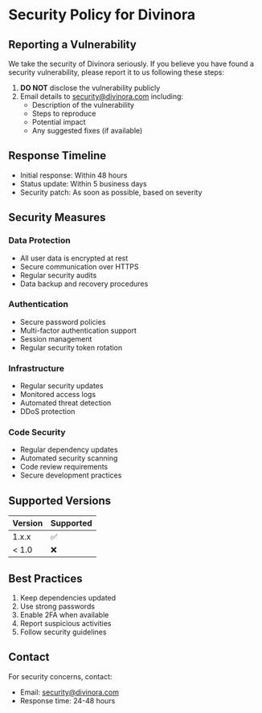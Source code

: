 # Security Policy for Divinora

## Reporting a Vulnerability

We take the security of Divinora seriously. If you believe you have found a security vulnerability, please report it to us following these steps:

1. **DO NOT** disclose the vulnerability publicly
2. Email details to security@divinora.com including:
   - Description of the vulnerability
   - Steps to reproduce
   - Potential impact
   - Any suggested fixes (if available)

## Response Timeline

- Initial response: Within 48 hours
- Status update: Within 5 business days
- Security patch: As soon as possible, based on severity

## Security Measures

### Data Protection
- All user data is encrypted at rest
- Secure communication over HTTPS
- Regular security audits
- Data backup and recovery procedures

### Authentication
- Secure password policies
- Multi-factor authentication support
- Session management
- Regular security token rotation

### Infrastructure
- Regular security updates
- Monitored access logs
- Automated threat detection
- DDoS protection

### Code Security
- Regular dependency updates
- Automated security scanning
- Code review requirements
- Secure development practices

## Supported Versions

| Version | Supported          |
| ------- | ------------------ |
| 1.x.x   | :white_check_mark: |
| < 1.0   | :x:                |

## Best Practices

1. Keep dependencies updated
2. Use strong passwords
3. Enable 2FA when available
4. Report suspicious activities
5. Follow security guidelines

## Contact

For security concerns, contact:
- Email: security@divinora.com
- Response time: 24-48 hours